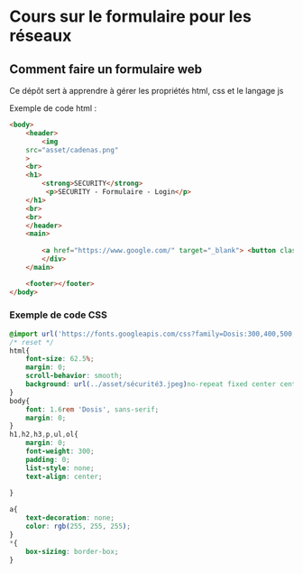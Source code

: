 # Cours sur le formulaire pour les réseaux
## Comment faire un formulaire web
Ce dépôt sert à apprendre à gérer les propriétés html, css et le langage js

Exemple de code html :
```html
<body>
    <header>
        <img
    src="asset/cadenas.png"
    >
    <br>
    <h1>
        <strong>SECURITY</strong> 
         <p>SECURITY - Formulaire - Login</p>
    </h1>
    <br>
    <br>
    </header>
    <main>
       
        <a href="https://www.google.com/" target="_blank"> <button class="input" type="button" value="Login">Login</a></button>
        </div>
    </main>

    <footer></footer>
</body>
```
### Exemple de code CSS

```css
@import url('https://fonts.googleapis.com/css?family=Dosis:300,400,500,600');
/* reset */
html{
    font-size: 62.5%;
    margin: 0;
    scroll-behavior: smooth;
    background: url(../asset/sécurité3.jpeg)no-repeat fixed center center / cover;
}
body{
    font: 1.6rem 'Dosis', sans-serif;
    margin: 0;
}
h1,h2,h3,p,ul,ol{
    margin: 0;
    font-weight: 300;
    padding: 0;
    list-style: none;
    text-align: center;
    
}

a{
    text-decoration: none;
    color: rgb(255, 255, 255);
}
*{
    box-sizing: border-box;
}
```
